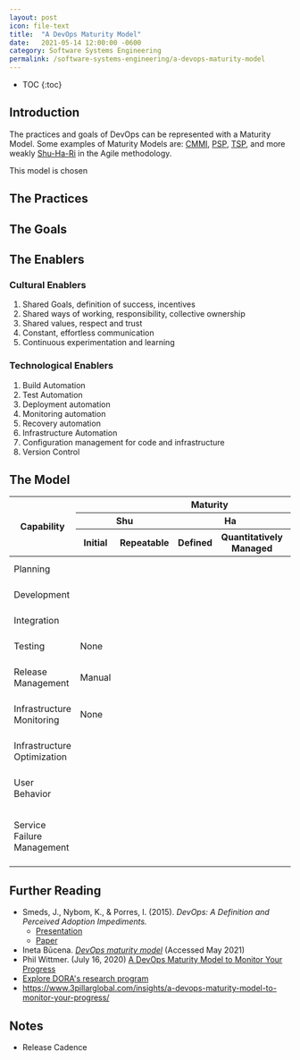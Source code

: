 ```yaml
---
layout: post
icon: file-text
title:  "A DevOps Maturity Model"
date:   2021-05-14 12:00:00 -0600
category: Software Systems Engineering
permalink: /software-systems-engineering/a-devops-maturity-model
---
```


* TOC
{:toc}

## Introduction

The practices and goals of DevOps can be represented with a Maturity Model.
Some examples of Maturity Models are:
[CMMI](https://en.wikipedia.org/wiki/Capability_Maturity_Model_Integration),
[PSP](https://en.wikipedia.org/wiki/Personal_software_process),
[TSP](https://en.wikipedia.org/wiki/Team_software_process),
and more weakly [Shu-Ha-Ri](https://www.scrum.org/resources/blog/shu-ha-ri-professional-coaching)
in the Agile methodology.

This model is chosen

## The Practices

## The Goals

## The Enablers

### Cultural Enablers

1. Shared Goals, definition of success, incentives
2. Shared ways of working, responsibility, collective ownership
3. Shared values, respect and trust
4. Constant, effortless communication
5. Continuous experimentation and learning

### Technological Enablers

1. Build Automation
2. Test Automation
3. Deployment automation
4. Monitoring automation
5. Recovery automation
6. Infrastructure Automation
7. Configuration management for code and infrastructure
8. Version Control

## The Model

<table>
  <thead>
    <tr>
      <th rowspan="3">Capability</th>
      <th colspan="5">Maturity</th>
      <th rowspan="3">Goal</th>
    </tr>
    <tr>
      <th colspan="2">Shu</th>
      <th colspan="2">Ha</th>
      <th colspan="1">Ri</th>
    </tr>
    <tr>
      <th>Initial</th>
      <th>Repeatable</th>
      <th>Defined</th>
      <th>Quantitatively Managed</th>
      <th>Optimizing</th>
    </tr>
  </thead>
  <tbody>
    <tr>
      <td>Planning</td>
      <td colspan="5">&nbsp;</td>
      <td>Continuous Planning</td>
    </tr>
    <tr>
      <td>Development</td>
      <td colspan="5">&nbsp;</td>
      <td>Continuous Development</td>
    </tr>
    <tr>
      <td>Integration</td>
      <td colspan="5">&nbsp;</td>
      <td>Continuous Integration</td>
    </tr>
    <tr>
      <td>Testing</td>
      <td>None</td>
      <td colspan="4">&nbsp;</td>
      <td>Continuous Testing</td>
    </tr>
    <tr>
      <td>Release Management</td>
      <td>Manual</td>
      <td colspan="4">&nbsp;</td>
      <td>Continuous Release Management</td>
    </tr>
    <tr>
      <td>Infrastructure Monitoring</td>
      <td>None</td>
      <td colspan="4">&nbsp;</td>
      <td>Continuous Infrastructure Monitoring</td>
    </tr>
    <tr>
      <td>Infrastructure Optimization</td>
      <td colspan="5">&nbsp;</td>
      <td>Continuous Infrastructure Optimization</td>
    </tr>
    <tr>
      <td>User Behavior</td>
      <td colspan="5">&nbsp;</td>
      <td>Continuous Monitoring &amp; Feedback</td>
    </tr>
    <tr>
      <td>Service Failure Management</td>
      <td colspan="5">&nbsp;</td>
      <td>Service Failure Recovery Without Delay</td>
    </tr>
  </tbody>
</table>

## Further Reading

* Smeds, J., Nybom, K., & Porres, I. (2015). _DevOps: A Definition and Perceived Adoption Impediments._
  * [Presentation](https://pdfs.semanticscholar.org/ea36/96c46ca99b0fb7866af152db0e161efe37d3.pdf)
  * [Paper](https://link.springer.com/chapter/10.1007%2F978-3-319-18612-2_14)
* Ineta Būcena. _[DevOps maturity model](https://devopsadoptmeth.wordpress.com/method-description/devops-maturity-model/)_ (Accessed May 2021)
* Phil Wittmer. (July 16, 2020) [A DevOps Maturity Model to Monitor Your Progress](https://www.tiempodev.com/blog/devops-maturity-model/)
* [Explore DORA's research program](https://www.devops-research.com/research.html)
* <https://www.3pillarglobal.com/insights/a-devops-maturity-model-to-monitor-your-progress/>

## Notes

* Release Cadence

<!--
* Features
  * Security
    * SSL (Mozilla Observatory)
  * Hosting
  * Continuous Integration
    * Unit Testing
      * <https://www.c-sharpcorner.com/article/selenium-automation-test-cases-for-the-net-web-application/>
    * Screaming Frog
  * Continuous Delivery
    * <https://docs.microsoft.com/en-us/iis/install/installing-publishing-technologies/installing-and-configuring-web-deploy-on-iis-80-or-later>
  * Monitoring
    * Availability Testing (Application Insights)
    * Analytics
    * Security
  * Maintenance
    * DB backups
* Continuous Deployment

* What gets released together gets versioned together
* Infrastructure as Code
-->
